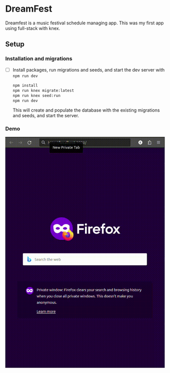 # DreamFest

Dreamfest is a music festival schedule managing app.
This was my first app using full-stack with knex.

## Setup

### Installation and migrations

- [ ] Install packages, run migrations and seeds, and start the dev server with `npm run dev`

  ```
  npm install
  npm run knex migrate:latest
  npm run knex seed:run
  npm run dev
  ```

  This will create and populate the database with the existing migrations and seeds, and start the server.

### Demo
![DreamFest](./reference-imgs/dreamfest.gif)
